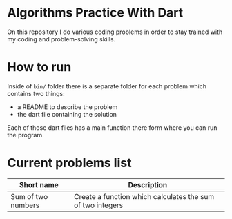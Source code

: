 # Algorithms Practice With Dart

On this repository I do various coding problems in order to stay trained with my coding and problem-solving skills.

# How to run

Inside of `bin/` folder there is a separate folder for each problem which contains two things:

* a README to describe the problem
* the dart file containing the solution

Each of those dart files has a main function there form where you can run the program.

# Current problems list

| Short name  |  Description  | 
|---|---|
| Sum of two numbers  |  Create a function which calculates the sum of two integers |
